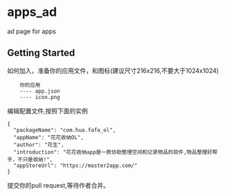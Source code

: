 # apps_ad

ad page for apps

## Getting Started

如何加入，准备你的应用文件，和图标(建议尺寸216x216,不要大于1024x1024)
```
    你的应用
    ---- app.json
    ---- icon.png
```
编辑配置文件,按照下面的实例
```
{
  "packageName": "com.hua.fafa_ol",
  "appName": "花花收纳OL",
  "author": "花生",
  "introduction": "花花收纳app是一款协助整理空间和记录物品的软件,物品整理好帮手，不只是收纳!",
  "appStoreUrl": "https://master2app.com/"
}
```
提交你的pull request,等待作者合并。

